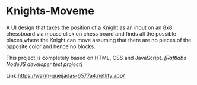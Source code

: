 # Knights-Moveme
A UI design that takes the position of a Knight as an input on an 8x8
chessboard via mouse click on chess board and finds all the possible places where the Knight can
move assuming that there are no pieces of the opposite color and hence no
blocks.

This project is completely based on HTML, CSS and JavaScript.
<i>[Raftlabs NodeJS developer test project]</i>

Link:https://warm-queijadas-6577a4.netlify.app/
